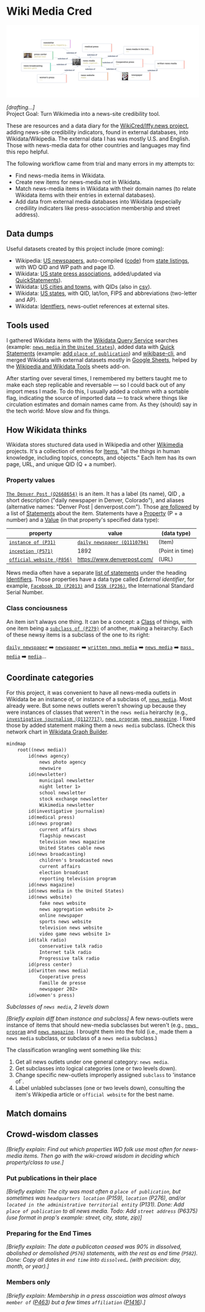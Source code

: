 # Wiki Media Cred
[![Metaphactory dataviz of news-media subclasses in Wikidata](img/metaphactory-news-media.png)](https://wikidata.metaphacts.com/resource/wd:Q1193236)






*[drafting…]*  
Project Goal: Turn Wikimedia into a news-site credibility tool.

These are resources and a data diary for the <a href="https://misinfocon.com/turning-wikimedia-into-a-news-site-credibility-tool-422dbf28fdec">WikiCred/Iffy.news project</a>, adding news-site credibility indicators, found in external databases, into Wikidata/Wikipedia. The external data I has was mostly U.S. and English. Those with news-media data for other countries and languages may find this repo helpful.

The following workflow came from trial and many errors in my attempts to:
* Find news-media items in Wikidata.
* Create new items for news-media not in Wikidata.
* Match news-media items in Wikidata with their domain names (to relate Wikidata items with their entries in external databases).  
* Add data from external media databases into Wikidata (especially crediility indicaters like press-association membership and street address).

## Data dumps
Useful datasets created by this project include (more coming):
* Wikipedia: [US newspapers](https://github.com/hearvox/wiki-media-cred/blob/main/data/wikipedia-us-newspapers.tsv), auto-compiled ([code](https://github.com/hearvox/wiki-media-cred/blob/main/code/wikipedia-us-newspapers.php)) from [state listings](https://en.wikipedia.org/wiki/Category:Lists_of_newspapers_published_in_the_United_States_by_state), with WD QID and WP path and page ID.
* Wikidata: [US state press associations](https://github.com/hearvox/wiki-media-cred/blob/main/data/wd-press-assoc.tsv), added/updated via [QuickStatements](https://github.com/hearvox/wiki-media-cred/blob/main/code/wd-press-assoc-qs.sql)).
* Wikidata: [US cities and towns](https://github.com/hearvox/wiki-media-cred/blob/main/data/wikidata-us-cities.tsv), with QIDs (also in [csv](https://github.com/hearvox/wiki-media-cred/blob/main/data/wikidata-us-cities.csv)).
* Wikidata: [US states](https://github.com/hearvox/wiki-media-cred/blob/main/data/wikidata-us-states.tsv), with QID, lat/lon, FIPS and abbreviations (two-letter and AP).
* Wikidata: [Identfiers](/Topics/Identifers.md), news-outlet references at external sites.

## Tools used
I gathered Wikidata items with the [Wikidata Query Service](https://query.wikidata.org/) searches (example: [`news media` in the `United States`](https://w.wiki/6k32)), added data with [Quick Statements](https://quickstatements.toolforge.org/#/) (example: [add `place of publication`](https://quickstatements.toolforge.org/#/batch/128928)) and [wikibase-cli](https://github.com/maxlath/wikibase-cli), and merged Wikidata with external datasets mostly in [Google Sheets](https://docs.google.com/spreadsheets/d/1iriRBIkiE2dyhoT1ZWCVGcHhAWvdXZTA_1hBIF-_B5A/edit#gid=266534370), helped by the [Wikipedia and Wikidata Tools](https://workspace.google.com/marketplace/app/wikipedia_and_wikidata_tools/595109124715) sheets add-on.

After starting over several times, I remembered my betters taught me to make each step replicable and reversable — so I could back out of any import mess I made. To do this, I usually added a column with a sortable flag, indicating the source of imported data — to track where things like circulation estimates and domain names came from. As they (should) say in the tech world: Move slow and fix things.

## How Wikidata thinks
Wikidata stores stuctured data used in Wikipedia and other [Wikimedia](https://www.wikimedia.org/) projects. It's a collection of entries for [Items](https://www.wikidata.org/wiki/Help:Items), "all the *things* in human knowledge, including topics, concepts, and objects." Each Item has its own page, URL, and unique QID (Q + a number).

### Property values
[`The Denver Post (Q2668654)`](https://www.wikidata.org/wiki/Q2668654) is an item. It has a label (its name), QID , a short description ("daily newspaper in Denver, Colorado"), and aliases (alternative names: "Denver Post | denverpost.com"). Those [are followed](https://www.wikidata.org/wiki/Q2668654#claims) by a list of [Statements](https://www.wikidata.org/wiki/Help:Statements) about the item. Statements have a [Property](https://www.wikidata.org/wiki/Help:Properties) (P + a number) and a [Value](https://www.wikidata.org/wiki/Help:Statements#Values) (in that property's specified data type):

| property | value | (data type) |
| ------------- | ------------- |  ------------- |
| [`instance of (P31)`](https://www.wikidata.org/wiki/Property:P31)  | [`daily newspaper (Q1110794)`](https://www.wikidata.org/wiki/Q1110794) | (Item) |
| [`inception (P571)`](https://www.wikidata.org/wiki/Property:P571)  | 1892 |  (Point in time) |
| [`official website (P856)`](https://www.wikidata.org/wiki/Property:P856) | https://www.denverpost.com/ | (URL) |

News media often have a separate [list of statements](https://www.wikidata.org/wiki/Q2668654#identifiers) under the heading [Identifiers](https://www.wikidata.org/wiki/Q2668654#identifiers). Those properties have a data type called *External identifier*, for example, [`Facebook ID (P2013)`](https://www.wikidata.org/wiki/Property:P2013) and [`ISSN (P236)`](https://www.wikidata.org/wiki/Property:P236), the International Standard Serial Number.

### Class conciousness
An item isn't always one thing. It can be a concept: a [Class](https://www.wikidata.org/wiki/User:TomT0m/Classification) of things, with one item being a [`subclass of (P279)`](https://www.wikidata.org/wiki/Property:P279) of another, making a heirarchy. Each of these newsy items is a subclass of the one to its right:

[`daily newspaper`](https://www.wikidata.org/wiki/Q1110794) :arrow_right: [`newspaper`](https://www.wikidata.org/wiki/Q11032) :arrow_right: [`written news media`](https://www.wikidata.org/wiki/Q17172633) :arrow_right: [`news media`](https://www.wikidata.org/wiki/Q1193236) :arrow_right: [`mass media`](https://www.wikidata.org/wiki/Q11033) :arrow_right: [`media`](https://www.wikidata.org/wiki/Q340169)…

## Coordinate categories
For this project, it was convenient to have all news-media outlets in Wikidata be an instance of, or instance of a subclass of, [`news media`](https://www.wikidata.org/wiki/Q1193236). Most already were. But some news outlets weren't showing up because they were instances of classes that weren't in the `news media` heirarchy (e.g., [`investigative journalism (Q1127717)`](https://www.wikidata.org/wiki/Q1127717), [`news program`](https://www.wikidata.org/wiki/Q1358344), [`news magazine`](https://www.wikidata.org/wiki/Q1684600). I fixed those by added statement making them a `news media` subclass. (Check this network chart in [Wikidata Graph Builder](https://angryloki.github.io/wikidata-graph-builder/?item=Q1193236&property=P279&mode=reverse&sc_color=%231c5ec3c4&sc_width=5).
```mermaid
mindmap
	root((news media))
		id(news agency)
			news photo agency
			newswire
		id(newsletter)
			municipal newsletter
			night letter 1>
			school newsletter
			stock exchange newsletter
			Wikimedia newsletter
		id(investigative journalism)	
		id(medical press)	
		id(news program)	
			current affairs shows
			flagship newscast
			television news magazine
			United States cable news
		id(news broadcasting)	
			children's broadcasted news
			current affairs
			election broadcast
			reporting television program
		id(news magazine)
		id(news media in the United States)
		id(news website)
			fake news website
			news aggregation website 2>
			online newspaper
			sports news website
			television news website
			video game news website 1>
		id(talk radio)
			conservative talk radio
			Internet talk radio
			Progressive talk radio
		id(press center)	
		id(written news media)
			Cooperative press
			Famille de presse
			newspaper 202>
		id(women's press)
```
*Subclasses of `news media`, 2 levels down*

*[Briefly explain diff btwn instance and subclass]* A few news-outlets were instance of items that should new-media subclasses but weren't (e.g., [`news program`](https://www.wikidata.org/wiki/Q1358344) and  [`news magazine`](https://www.wikidata.org/wiki/Q1684600). I brought them into the fold (i.e., made them a `news media` subclass, or subclass of a `news media` subclass.)

The classification wrangling went something like this:
1. Get all news outlets under one general category: `news media`.
2. Get subclasses into logical categories (one or two levels down).
3. Change specific new-outlets improperly assigned `subclass` to 'instance of`.
4. Label unlabled subclasses (one or two levels down), consulting the item's Wikipedia article or `official website` for the best name.

## Match domains

## Crowd-wisdom classes
*[Briefly explain: Find out which properties WD folk use most often for news-media items. Then go with the wiki-crowd wisdom in deciding which property/class to use.]*

### Put publications in their place
*[Briefly explain: The city was most often a `place of publication`, but sometimes was `headquarters location` (P159), `location` (P276), and/or `located in the administrative territorial entity` (P131). Done: Add `place of publication` to all news media. Todo: Add `street address` (P6375) (use format in prop's example: street, city, state, zip)]*

### Preparing for the End Times
*[Briefly explain: The date a publicaton ceased was 90% in dissolved, abolished or demolished (`P576`) statements, with the rest as end time (`P582`). Done: Copy all dates in `end time` into `dissolved…` (with precision: day, month, or year).]*

### Members only
*[Briefly explain: Membership in a press asscoiation was almost always `member of` ([P463](https://www.wikidata.org/wiki/Property:P463)) but a few times `affiliation` ([P1416](https://www.wikidata.org/wiki/Property:P1416)).]*





<!--
The [Wikidata Query Service](https://query.wikidata.org/) searches Wikidata using the [SPARQL](https://www.wikidata.org/wiki/Wikidata:SPARQL_query_service/Wikidata_Query_Help) language. Queries must be effecient because its searches timesout in 60 seconds.

LABEL ([`Q`]((https://www.wikidata.org/wiki/Q))
*class* ([`Q`]((https://www.wikidata.org/wiki/Q))  
*property* ([`P`](https://www.wikidata.org/wiki/Property:P))

member of:
Institute for Nonprofit News (Q6060703)
Local Independent Online News (LION) Publishers (Q104172660)
example:
The Beacon
https://www.wikidata.org/wiki/Q104880644


https://statesnewsroom.com/newsrooms/

Inter American Press Association ([`Q1626261`](https://www.wikidata.org/wiki/Property:P463)) ([SPARQL](https://query.wikidata.org/#SELECT%20DISTINCT%20%3Fitem%20%3FitemLabel%20%3Fmember%20%3FmemberLabel%20%3Faffil%20%3FaffilLabel%0AWHERE%20%7B%0A%20%20%7B%3Fitem%20wdt%3AP1416%7Cwdt%3AP463%20wd%3AQ1626261%20.%7D%0A%20%20OPTIONAL%20%7B%3Fitem%20wdt%3AP463%20%3Fmember%20.%7D%0A%20%20OPTIONAL%20%7B%3Fitem%20wdt%3AP1416%20%3Faffil%20.%7D%0A%20%20SERVICE%20wikibase%3Alabel%20%7B%20bd%3AserviceParam%20wikibase%3Alanguage%20%22%5BAUTO_LANGUAGE%5D%2Cen%22.%20%7D%0A%7D%0AORDER%20BY%20ASC%28%3FitemLabel%29%20LIMIT%2040000))

*place of publication* ([`P291`](https://www.wikidata.org/wiki/Property:P291))

In SPARQL: [`{?item wdt:P31/wdt:P279* wd:Q1193236 .}`](https://query.wikidata.org/#SELECT%20DISTINCT%20%3Fitem%20%3FitemLabel%20%3FitemDescription%20%3FitemAltLabel%0AWHERE%20%7B%0A%20%20%7B%3Fitem%20wdt%3AP31%2Fwdt%3AP279%2a%20wd%3AQ1193236%20.%7D%0A%20%20SERVICE%20wikibase%3Alabel%20%7B%20bd%3AserviceParam%20wikibase%3Alanguage%20%22%5BAUTO_LANGUAGE%5D%2Cen%22.%20%7D%0A%20%20%3Fitem%20rdfs%3Alabel%20%3FitemLabel%20.%0A%7D%0AORDER%20BY%20ASC%28%3FitemLabel%29%20LIMIT%20250000))
-->
